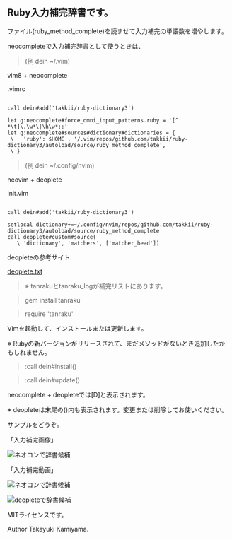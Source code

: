 ## Ruby入力補完辞書です。

ファイル(ruby_method_complete)を読ませて入力補完の単語数を増やします。

neocompleteで入力補完辞書として使うときは、

>(例 dein ~/.vim)

vim8 + neocomplete

.vimrc

```

call dein#add('takkii/ruby-dictionary3')

let g:neocomplete#force_omni_input_patterns.ruby = '[^. *\t]\.\w*\|\h\w*::'
let g:neocomplete#sources#dictionary#dictionaries = {
 \   'ruby': $HOME . '/.vim/repos/github.com/takkii/ruby-dictionary3/autoload/source/ruby_method_complete',
 \ }

```

>(例 dein ~/.config/nvim)

neovim + deoplete

init.vim

```

call dein#add('takkii/ruby-dictionary3')

setlocal dictionary+=~/.config/nvim/repos/github.com/takkii/ruby-dictionary3/autoload/source/ruby_method_complete
call deoplete#custom#source(
   \ 'dictionary', 'matchers', ['matcher_head'])

```

deopleteの参考サイト

[deoplete.txt](https://github.com/Shougo/deoplete.nvim/blob/master/doc/deoplete.txt)

>※ tanrakuとtanraku_logが補完リストにあります。

>gem install tanraku

>require 'tanraku'

Vimを起動して、インストールまたは更新します。

※ Rubyの新バージョンがリリースされて、まだメソッドがないとき追加したかもしれません。

>:call dein#install()

>:call dein#update()

neocomplete + deopleteでは[D]と表示されます。

※ deopleteは末尾の()内も表示されます。変更または削除してお使いください。

サンプルをどうぞ。

「入力補完画像」

![ネオコンで辞書候補](https://github.com/takkii/ruby-dictionary3/blob/master/images/image.gif)

「入力補完動画」

![ネオコンで辞書候補](https://github.com/takkii/ruby-dictionary3/blob/master/images/movie.gif)

![deopleteで辞書候補](https://github.com/takkii/ruby-dictionary3/blob/master/images/movie_deo.gif)

MITライセンスです。

Author Takayuki Kamiyama.
